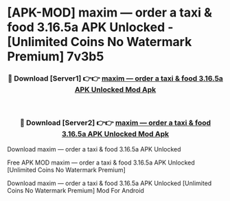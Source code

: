 # [APK-MOD] maxim — order a taxi & food 3.16.5a APK Unlocked - [Unlimited Coins No Watermark Premium] 7v3b5



<div align="center">
<h3>🔴 Download [Server1] 👉👉 <a href="https://momento.my/?title=maxim_—_order_a_taxi_&_food_3.16.5a_APK_Unlocked">maxim — order a taxi & food 3.16.5a APK Unlocked Mod Apk</a></h3><br>

<h3>🔴 Download [Server2] 👉👉 <a href="https://momento.my/?title=maxim_—_order_a_taxi_&_food_3.16.5a_APK_Unlocked">maxim — order a taxi & food 3.16.5a APK Unlocked Mod Apk</a></h3>
</div>



Download maxim — order a taxi & food 3.16.5a APK Unlocked 

Free APK MOD maxim — order a taxi & food 3.16.5a APK Unlocked [Unlimited Coins No Watermark Premium]

Download maxim — order a taxi & food 3.16.5a APK Unlocked [Unlimited Coins No Watermark Premium] Mod For Android
